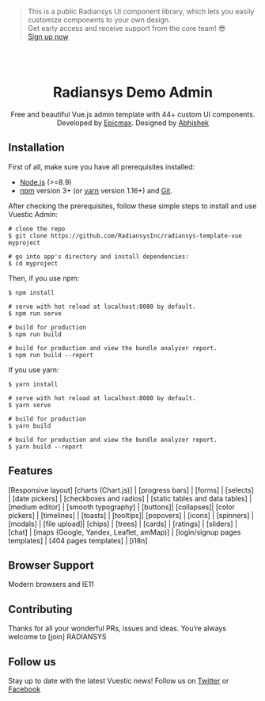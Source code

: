 >This is a public Radiansys UI component library, which lets you easily customize components to your own design.<br>
>Get early access and receive support from the core team! 😎<br>
>[Sign up now](https://radiansys.com)

<br>
<br>


<h1 align="center"> Radiansys Demo Admin </h1>

<p align="center">
  Free and beautiful Vue.js admin template with 44+ custom UI components.</br>
  Developed by  <a href="https://radiansys.com">Epicmax</a>.
  Designed by <a href="https://radiansys.com">Abhishek</a>
</p>

## Installation

First of all, make sure you have all prerequisites installed:
- [Node.js](https://nodejs.org/en/) (>=8.9)
- [npm](https://www.npmjs.com/get-npm) version 3+ (or [yarn](https://yarnpkg.com/lang/en/docs/install/#mac-stable) version 1.16+)  and [Git](https://git-scm.com/).

After checking the prerequisites, follow these simple steps to install and use Vuestic Admin:

```
# clone the repo
$ git clone https://github.com/RadiansysInc/radiansys-template-vue myproject

# go into app's directory and install dependencies:
$ cd myproject

```

Then, if you use npm:

```
$ npm install

# serve with hot reload at localhost:8080 by default.
$ npm run serve

# build for production
$ npm run build

# build for production and view the bundle analyzer report.
$ npm run build --report
```

If you use yarn:
```
$ yarn install

# serve with hot reload at localhost:8080 by default.
$ yarn serve

# build for production
$ yarn build

# build for production and view the bundle analyzer report.
$ yarn build --report
```

## Features
[Responsive layout]
[charts (Chart.js)] |
[progress bars] |
[forms] |
[selects] |
[date pickers] |
[checkboxes and radios] |
[static tables and data tables] |
[medium editor] |
[smooth typography] |
[buttons]|
[collapses]|
[color pickers] |
[timelines] |
[toasts] |
[tooltips]|
[popovers] |
[icons] |
[spinners] |
[modals] |
[file upload]|
[chips] |
[trees] |
[cards] |
[ratings] |
[sliders] |
[chat] |
[maps (Google, Yandex, Leaflet, amMap)] |
[login/signup pages templates] |
[404 pages templates] |
[i18n]


## Browser Support
Modern browsers and IE11


## Contributing
Thanks for all your wonderful PRs, issues and ideas. You’re always welcome to [join] RADIANSYS




## Follow us
Stay up to date with the latest Vuestic news! Follow us on [Twitter](https://twitter.com/radiansys) or [Facebook](https://facebook.com/radiansys)
